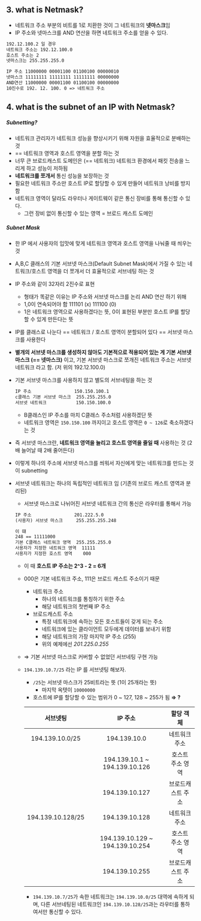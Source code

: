 ## 3. what is Netmask?
  - 네트워크 주소 부분의 비트를 1로 치환한 것이 그 네트워크의 **넷마스크**임
  - IP 주소와 넷마스크를 AND 연산을 하면 네트워크 주소를 얻을 수 있다.

  ```markdown
  192.12.100.2 일 경우
  네트워크 주소는 192.12.100.0
  호스트 주소는 2
  넷마스크는 255.255.255.0

  IP 주소 11000000 00001100 01100100 00000010
  넷마스크 11111111 11111111 11111111 00000000
  AND연산 11000000 00001100 01100100 00000000
  10진수로 192. 12. 100. 0 => 네트워크 주소
  ```
## 4. what is the subnet of an IP with Netmask?

##### Subnetting?
  - 네트워크 관리자가 네트워크 성능을 향상시키기 위해 자원을 효율적으로 분배하는 것
  - == 네트워크 영역과 호스트 영역을 분할 하는 것
  - 너무 큰 브로드캐스트 도메인은 (== 네트워크)  네트워크 환경에서 패킷 전송을 느리게 하고 성능이 저하됨
  - **네트워크를 쪼개서** 통신 성능을 보장하는 것
  - 필요한 네트워크 주소만 호스트 IP로 할당할 수 있게 만들어 네트워크 낭비를 방지함
  - 네트워크 영역이 달라도 라우터나 게이트웨이 같은 통신 장비를 통해 통신할 수 있다.
    - 그런 장비 없이 통신할 수 있는 영역 = 브로드 캐스트 도메인
##### **Subnet Mask**
  - 한 IP 에서 사용자의 입맛에 맞게 네트워크 영역과 호스트 영역을 나눠줄 때 씌우는 것
  - A,B,C 클래스의 기본 서브넷 마스크(Default Subnet Mask)에서 가질 수 있는 네트워크/호스트 영역을 더 쪼개서 더 효율적으로 서브네팅 하는 것
  - IP 주소와 같이 32자리 2진수로 표현
      - 형태가 똑같은 이유는 IP 주소와 서브넷 마스크를 논리 AND 연산 하기 위해
      - 1,0이 연속되어야 함 111101 (x) 111100 (0)
      - 1은 네트워크 영역으로 사용하겠다는 뜻, 0이 표현된 부분만 호스트 IP를 할당할 수 있게 만든다는 뜻
  - IP를 클래스로 나눈다 == 네트워크 / 호스트 영역이 분할되어 있다 == 서브넷 마스크를 사용한다
  - **별개의 서브넷 마스크를 생성하지 않아도 기본적으로 적용되어 있는 게 기본 서브넷 마스크 (== 넷마스크)** 이고, 기본 서브넷 마스크로 쪼개진 네트워크 주소는 서브넷 네트워크 라고 함. (저 위의 192.12.100.0)
  - 기본 서브넷 마스크를 사용하지 않고 별도의 서브네팅을 하는 것

      ```markdown
      IP 주소                150.150.100.1
      c클래스 기본 서브넷 마스크  255.255.255.0
      서브넷 네트워크           150.150.100.0
      ```


      - B클래스인 IP 주소를 마치 C클래스 주소처럼 사용하겠단 뜻
      - 네트워크 영역은 `150.150.100` 까지이고 호스트 영역은 `0 ~ 126`로 축소하겠다는 것
  - 즉 서브넷 마스크란, **네트워크 영역을 늘리고 호스트 영역을 줄일 때** 사용하는 것 (2배 늘어날 때 2배 줄어든다)
  - 이렇게 하나의 주소에 서브넷 마스크를 씌워서 자신에게 맞는 네트워크를 만드는 것이 subnetting
  - 서브넷 네트워크는 하나의 독립적인 네트워크 임 (기존의 브로드 캐스트 영역과 분리된)
      - 서브넷 마스크로 나뉘어진 서브넷 네트워크 간의 통신은 라우터를 통해서 가능


    ```markdown
    IP 주소                201.222.5.0
    (사용자) 서브넷 마스크     255.255.255.248

    이 떄
    248 == 11111000
    기본 C클래스 네트워크 영역  255.255.255.0
    사용자가 지정한 네트워크 영역  11111
    사용자가 지정한 호스트 영역    000
    ```


    - 이 때 **호스트 IP 주소는 2^3 - 2 = 6개**
    - 000은 기본 네트워크 주소, 111은 브로드 캐스트 주소이기 때문
        - 네트워크 주소
            - 하나의 네트워크를 통칭하기 위한 주소
            - 해당 네트워크의 첫번째 IP 주소
        - 브로드캐스트 주소
            - 특정 네트워크에 속하는 모든 호스트들이 갖게 되는 주소
            - 네트워크에 있는 클라이언트 모두에게 데이터를 보내기 위함
            - 해당 네트워크의 가장 마지막 IP 주소 (255)
            - 위의 예제에선 *201.225.0.255*
    - ⇒ 기본 서브넷 마스크로 커버할 수 없었던 서브네팅 구현 가능
    - `194.139.10.7/25` 라는 IP 를 서브넷팅 해보자.
        - `/25`는 서브넷 마스크가 25비트라는 뜻 (1이 25개라는 뜻)
            - 마지막 옥텟이 `10000000`
        - 호스트에 IP를 할당할 수 있는 범위가 0 ~ 127, 128 ~ 255가 됨 **⇒ ?**  
  
        | 서브넷팅 | IP 주소 | 할당 객체 |
        |:---:|:---:|:---:|
        | 194.139.10.0/25 | 194.139.10.0 | 네트워크 주소 |
        |  | 194.139.10.1 ~ 194.139.10.126 | 호스트 주소 영역 |
        |  | 194.139.10.127 | 브로드캐스트 주소 |
        | 194.139.10.128/25 | 194.139.10.128 | 네트워크 주소 |
        |  | 194.139.10.129 ~ 194.139.10.254 | 호스트 주소 영역 |
        |  | 194.139.10.255 | 브로드캐스트 주소 |  
        
        
        - `194.139.10.7/25`가 속한 네트워크는 `194.139.10.0/25` 대역에 속하게 되며,
        다른 서브네팅된 네트워크인 `194.139.10.128/25`과는 라우터를 통하여서만
        통신할 수 있다.
